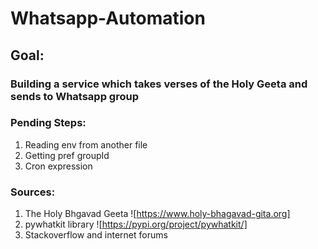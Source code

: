 # Whatsapp-Automation

## Goal:

### Building a service which takes verses of the Holy Geeta and sends to Whatsapp group

### Pending Steps:

1. Reading env from another file
2. Getting pref groupId
3. Cron expression

### Sources:

1. The Holy Bhgavad Geeta ![https://www.holy-bhagavad-gita.org]
2. pywhatkit library ![https://pypi.org/project/pywhatkit/]
3. Stackoverflow and internet forums